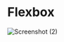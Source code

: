 <h1> Flexbox</h1>

![Screenshot (2)](https://github.com/user-attachments/assets/88ecf1f8-8dd9-4e85-a942-0872b6b3d90e)
